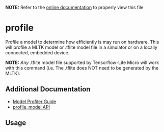 __NOTE:__ Refer to the [online documentation](https://siliconlabs.github.io/mltk) to properly view this file
# profile
Profile a model to determine how efficiently is may run on hardware.
This will profile a MLTK model or .tflite model file
in a simulator or on a locally connected, embedded device.

__NOTE:__ *Any* .tflite model file supported by Tensorflow-Lite Micro will
work with this command (i.e. The .tflite does NOT need to be generated by the MLTK).

## Additional Documentation

- [Model Profiler Guide](../guides/model_profiler.md)
- [profile_model API](https://siliconlabs.github.io/mltk/docs/python_api/operations/profile.html)


## Usage

```{include} ./profile_cli_help.md
```